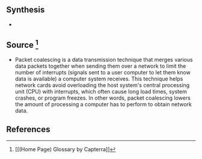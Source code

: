 ## Synthesis
- 
## Source [^1]
- Packet coalescing is a data transmission technique that merges various data packets together when sending them over a network to limit the number of interrupts (signals sent to a user computer to let them know data is available) a computer system receives. This technique helps network cards avoid overloading the host system's central processing unit (CPU) with interrupts, which often cause long load times, system crashes, or program freezes. In other words, packet coalescing lowers the amount of processing a computer has to perform to obtain network data.
## References

[^1]: [[(Home Page) Glossary by Capterra]]